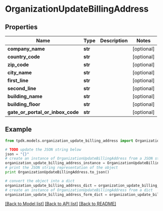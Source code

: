 # OrganizationUpdateBillingAddress


## Properties
Name | Type | Description | Notes
------------ | ------------- | ------------- | -------------
**company_name** | **str** |  | [optional] 
**country_code** | **str** |  | [optional] 
**zip_code** | **str** |  | [optional] 
**city_name** | **str** |  | [optional] 
**first_line** | **str** |  | [optional] 
**second_line** | **str** |  | [optional] 
**building_name** | **str** |  | [optional] 
**building_floor** | **str** |  | [optional] 
**gate_or_portal_or_inbox_code** | **str** |  | [optional] 

## Example

```python
from tpdk.models.organization_update_billing_address import OrganizationUpdateBillingAddress

# TODO update the JSON string below
json = "{}"
# create an instance of OrganizationUpdateBillingAddress from a JSON string
organization_update_billing_address_instance = OrganizationUpdateBillingAddress.from_json(json)
# print the JSON string representation of the object
print OrganizationUpdateBillingAddress.to_json()

# convert the object into a dict
organization_update_billing_address_dict = organization_update_billing_address_instance.to_dict()
# create an instance of OrganizationUpdateBillingAddress from a dict
organization_update_billing_address_form_dict = organization_update_billing_address.from_dict(organization_update_billing_address_dict)
```
[[Back to Model list]](../README.md#documentation-for-models) [[Back to API list]](../README.md#documentation-for-api-endpoints) [[Back to README]](../README.md)



